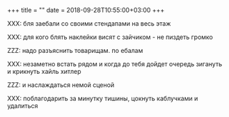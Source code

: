 +++
title = ""
date = 2018-09-28T10:55:00+03:00
+++

XXX: бля заебали со своими стендапами на весь этаж


XXX: для кого блять наклейки висят с зайчиком - не пиздеть громко


ZZZ: надо разъяснить товарищам. по ебалам


XXX: незаметно встать рядом и когда до тебя дойдет очередь зигануть и крикнуть хайль хитлер


ZZZ: и наслаждаться немой сценой


XXX: поблагодарить за минутку тишины, цокнуть каблучками и удалиться


